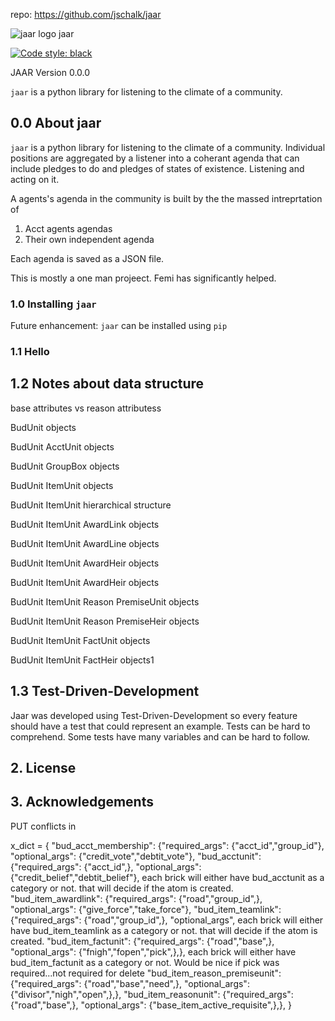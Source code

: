 repo: https://github.com/jschalk/jaar

![jaar logo](https://github.com/jschalk/jaar/tree/main/logo/jaar_64.png) jaar

[![Code style: black](https://img.shields.io/badge/code%20style-black-000000.svg)](https://github.com/psf/black)


JAAR Version 0.0.0

`jaar` is a python library for listening to the climate of a community.

## 0.0 About jaar

`jaar` is a python library for listening to the climate of a community. Individual 
positions are aggregated by a listener into a coherant agenda that can include pledges 
to do and pledges of states of existence. Listening and acting on it.

A agents's agenda in the community is built by the the massed intreprtation of
1. Acct agents agendas 
2. Their own independent agenda

Each agenda is saved as a JSON file. 

This is mostly a one man projeect. Femi has significantly helped. 

 
### 1.0 Installing `jaar`

<!-- TODO: add dependencies -->

Future enhancement: `jaar` can be installed using `pip`

<!-- TODO: Get pip install to function correctly

    pip install jaar

If you have installed `jaar` before, and you should ensure `pip` downloads the latest version (rather than using its internal cache) you can use the following commands:

    pip uninstall jaar
    pip install --no-cache jaar

-->

### 1.1 Hello 

<!-- TODO: Add simplest example

Should examples be found in a separate repository to ensure the `jaar` repository stays 
relatively small, whilst still providing a thorough knowledgebase of code-samples, 
screenshots and elucidatory text.

-->

## 1.2 Notes about data structure

<!-- TODO: Add elucidations -->
base attributes vs reason attributess

BudUnit objects

BudUnit AcctUnit objects

BudUnit GroupBox objects

BudUnit ItemUnit objects

BudUnit ItemUnit hierarchical structure

BudUnit ItemUnit AwardLink objects

BudUnit ItemUnit AwardLine objects

BudUnit ItemUnit AwardHeir objects

BudUnit ItemUnit AwardHeir objects

BudUnit ItemUnit Reason PremiseUnit objects

BudUnit ItemUnit Reason PremiseHeir objects

BudUnit ItemUnit FactUnit objects

BudUnit ItemUnit FactHeir objects1


## 1.3 Test-Driven-Development

Jaar was developed using Test-Driven-Development so every feature should have a test
that could represent an example. Tests can be hard to comprehend. Some tests have many 
variables and can be hard to follow.

<!-- TODO: Add examples 
Should examples be in a separate repository to ensure the `jaar` repository stays 
relatively small? (whilst still providing a thorough knowledgebase of code-samples, 
screenshots and elucidatory text.)
-->



## 2. License

<!-- TODO: Consider which license to pick -->


## 3. Acknowledgements

<!-- TODO: Consider which license to pick -->





<!-- TODO: Find out how to autopopulate the below modeled after the borb library
[![Corpus Coverage : 100.0%](https://img.shields.io/badge/corpus%20coverage-100.0%25-green)]()
[![Public Method Documentation : 100%](https://img.shields.io/badge/public%20method%20documentation-100%25-green)]()
[![Number of Tests : 615](https://img.shields.io/badge/number%20of%20tests-615-green)]()
[![Python : 3.8 | 3.9 | 3.10 ](https://img.shields.io/badge/python-3.8%20&#124;%203.9%20&#124;%203.10-green)]() 

[![Downloads](https://pepy.tech/badge/borb)](https://pepy.tech/projeect/borb)
[![Downloads](https://pepy.tech/badge/borb/month)](https://pepy.tech/projeect/borb)
-->



PUT conflicts in 

x_dict = {
    "bud_acct_membership":          {"required_args": {"acct_id","group_id"},       "optional_args": {"credit_vote","debtit_vote"},
    "bud_acctunit":                 {"required_args": {"acct_id",},                 "optional_args": {"credit_belief","debtit_belief"},
each brick will either have bud_acctunit as a category or not. that will decide if the atom is created. 
    "bud_item_awardlink":           {"required_args": {"road","group_id",},         "optional_args": {"give_force","take_force"},
    "bud_item_teamlink":            {"required_args": {"road","group_id",},         "optional_args",
each brick will either have bud_item_teamlink as a category or not. that will decide if the atom is created. 
    "bud_item_factunit":            {"required_args": {"road","base",},             "optional_args": {"fnigh","fopen","pick",},},
each brick will either have bud_item_factunit as a category or not. Would be nice if pick was required...not required for delete
    "bud_item_reason_premiseunit":  {"required_args": {"road","base","need",},      "optional_args": {"divisor","nigh","open",},},
    "bud_item_reasonunit":          {"required_args": {"road","base",},             "optional_args": {"base_item_active_requisite",},},
}
